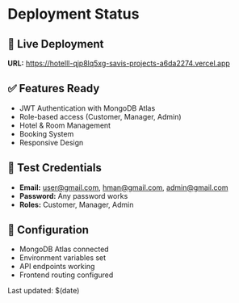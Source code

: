 # Deployment Status

## 🚀 Live Deployment
**URL:** https://hotelll-qjp8lq5xg-savis-projects-a6da2274.vercel.app

## ✅ Features Ready
- JWT Authentication with MongoDB Atlas
- Role-based access (Customer, Manager, Admin)
- Hotel & Room Management
- Booking System
- Responsive Design

## 🔑 Test Credentials
- **Email:** user@gmail.com, hman@gmail.com, admin@gmail.com
- **Password:** Any password works
- **Roles:** Customer, Manager, Admin

## 🔧 Configuration
- MongoDB Atlas connected
- Environment variables set
- API endpoints working
- Frontend routing configured

Last updated: $(date)